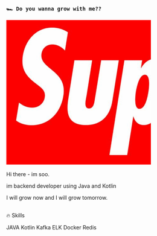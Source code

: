 ### `🏎️ Do you wanna grow with me??` 
![profileImages](/profileSudoSoo.gif)   

Hi there - im soo. 

im backend developer using Java and Kotlin

I will grow now and I will grow tomorrow.

##
🔥 Skills 

JAVA Kotlin Kafka ELK Docker Redis 
